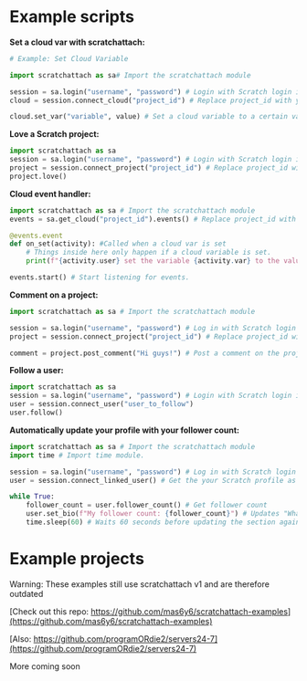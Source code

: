 # Example scripts

**Set a cloud var with scratchattach:**
```py
# Example: Set Cloud Variable

import scratchattach as sa# Import the scratchattach module

session = sa.login("username", "password") # Login with Scratch login information (replace with your username and password)
cloud = session.connect_cloud("project_id") # Replace project_id with your project ID

cloud.set_var("variable", value) # Set a cloud variable to a certain value (int, float or string consisting of numbers). The variable name is specified without the cloud emoji
```

**Love a Scratch project:**
```py
import scratchattach as sa
session = sa.login("username", "password") # Login with Scratch login information (replace with your username and password)
project = session.connect_project("project_id") # Replace project_id with your project ID
project.love()
```

**Cloud event handler:**
```py
import scratchattach as sa # Import the scratchattach module
events = sa.get_cloud("project_id").events() # Replace project_id with your project id. No login required.

@events.event
def on_set(activity): #Called when a cloud var is set
    # Things inside here only happen if a cloud variable is set. 
    print(f"{activity.user} set the variable {activity.var} to the value {activity.value} at {activity.timestamp}")

events.start() # Start listening for events. 
```

**Comment on a project:**
```py
import scratchattach as sa # Import the scratchattach module

session = sa.login("username", "password") # Log in with Scratch login information (replace with your username and password)
project = session.connect_project("project_id") # Replace project_id with your project id

comment = project.post_comment("Hi guys!") # Post a comment on the project and save the posted comment in a variable
```

**Follow a user:**
```py
import scratchattach as sa
session = sa.login("username", "password") # Login with Scratch login information (replace with your username and password)
user = session.connect_user("user_to_follow")
user.follow()
```

**Automatically update your profile with your follower count:**
```py
import scratchattach as sa # Import the scratchattach module
import time # Import time module.

session = sa.login("username", "password") # Log in with Scratch login information (replace with your username and password).
user = session.connect_linked_user() # Get the your Scratch profile as User object.

while True:
    follower_count = user.follower_count() # Get follower count
    user.set_bio(f"My follower count: {follower_count}") # Updates "What I'm working on" section on your profile.
    time.sleep(60) # Waits 60 seconds before updating the section again. 
```

# Example projects

Warning: These examples still use scratchattach v1 and are therefore outdated

[Check out this repo: https://github.com/mas6y6/scratchattach-examples](https://github.com/mas6y6/scratchattach-examples)

[Also: https://github.com/programORdie2/servers24-7](https://github.com/programORdie2/servers24-7)

More coming soon 
